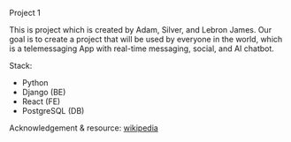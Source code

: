 Project 1

This is project which is created by Adam, Silver, and Lebron James.
Our goal is to create a project that will be used by everyone in the world, which is a telemessaging App with real-time messaging, social, and AI chatbot.


Stack:
- Python
- Django (BE)
- React (FE)
- PostgreSQL (DB)

Acknowledgement & resource: [wikipedia](https://wikipedia.com)